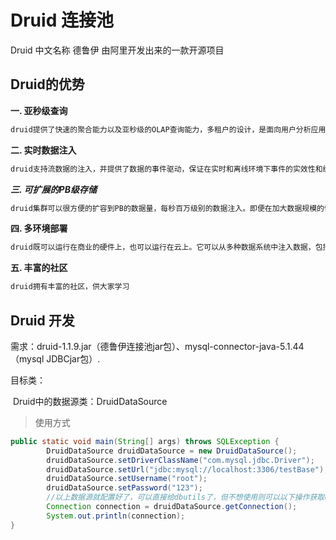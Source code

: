 # Druid 连接池

Druid 中文名称 德鲁伊 	由阿里开发出来的一款开源项目

## Druid的优势

**一.  亚秒级查询** 

```txt
druid提供了快速的聚合能力以及亚秒级的OLAP查询能力，多租户的设计，是面向用户分析应用的理想方式 .
```

**二. 实时数据注入** 

```txt
druid支持流数据的注入，并提供了数据的事件驱动，保证在实时和离线环境下事件的实效性和统一性 .
```

***三. 可扩展的PB级存储*** 

```txt
druid集群可以很方便的扩容到PB的数据量，每秒百万级别的数据注入。即便在加大数据规模的情况下，也能保证时其效性 .
```

**四. 多环境部署** 

```txt
druid既可以运行在商业的硬件上，也可以运行在云上。它可以从多种数据系统中注入数据，包括hadoop，spark，kafka，storm和samza等 
```

**五. 丰富的社区** 

```txt
druid拥有丰富的社区，供大家学习
```





## Druid 开发

需求：druid-1.1.9.jar（德鲁伊连接池jar包）、mysql-connector-java-5.1.44（mysql JDBCjar包）.



目标类：

​	  Druid中的数据源类：DruidDataSource

> 使用方式

```java
public static void main(String[] args) throws SQLException {
        DruidDataSource druidDataSource = new DruidDataSource();
        druidDataSource.setDriverClassName("com.mysql.jdbc.Driver");
        druidDataSource.setUrl("jdbc:mysql://localhost:3306/testBase");
        druidDataSource.setUsername("root");
        druidDataSource.setPassword("123");
    	//以上数据源就配置好了，可以直接给dbutils了，但不想使用则可以以下操作获取conncation对象做操作.
        Connection connection = druidDataSource.getConnection();
        System.out.println(connection);
}
```



​	